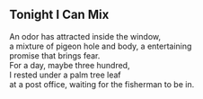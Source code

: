 Tonight I Can Mix
-----------------
An odor has attracted inside the window,  
a mixture of pigeon hole and body, a entertaining  
promise that brings fear.  
For a day, maybe three hundred,  
I rested under a palm tree leaf  
at a post office, waiting for the fisherman to be in.  
